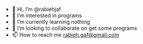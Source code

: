 - 👋 Hi, I’m @rabiehjaf
- 👀 I’m interested in programs
- 🌱 I’m currently learning nothing
- 💞️ I’m looking to collaborate on get some programs
- 📫 How to reach me rabieh.gaf@gmail.com

<!---
rabiehjaf/rabiehjaf is a ✨ special ✨ repository because its `README.md` (this file) appears on your GitHub profile.
You can click the Preview link to take a look at your changes.
--->
